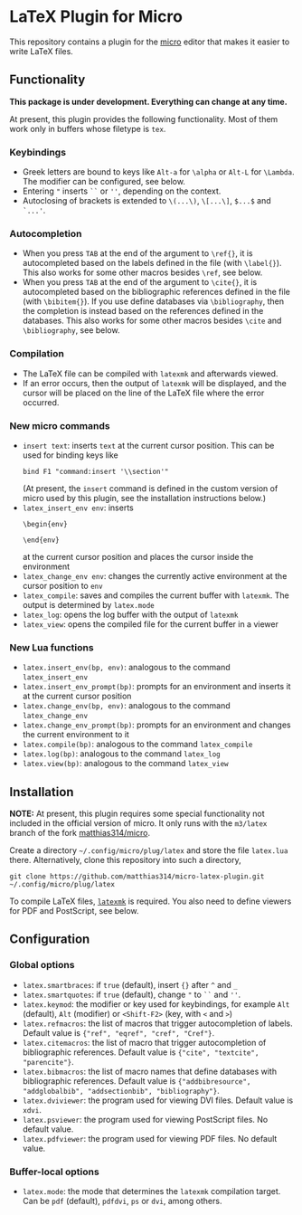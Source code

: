 # LaTeX Plugin for Micro

This repository contains a plugin
for the [micro](https://github.com/zyedidia/micro) editor
that makes it easier to write LaTeX files.

## Functionality

**This package is under development. Everything can change at any time.**

At present, this plugin provides the following functionality.
Most of them work only in buffers whose filetype is `tex`.

### Keybindings

- Greek letters are bound to keys like `Alt-a` for `\alpha` or `Alt-L` for `\Lambda`.
  The modifier can be configured, see below.
-  Entering `"` inserts  ``` `` ``` or `''`, depending on the context.
- Autoclosing of brackets is extended to `\(...\)`, `\[...\]`, `$...$` and `` `...' ``.

### Autocompletion

- When you press `TAB` at the end of the argument to `\ref{}`, it is autocompleted
  based on the labels defined in the file (with `\label{}`).
  This also works for some other macros besides `\ref`, see below.
- When you press `TAB` at the end of the argument to `\cite{}`, it is autocompleted
  based on the bibliographic references defined in the file (with `\bibitem{}`).
  If you use define databases via `\bibliography`, then the completion is instead based
  on the references defined in the databases.
  This also works for some other macros besides `\cite` and `\bibliography`, see below.

### Compilation

- The LaTeX file can be compiled with `latexmk` and afterwards viewed.
- If an error occurs, then the output of `latexmk` will be displayed, and the cursor
  will be placed on the line of the LaTeX file where the error occurred.

### New micro commands

- `insert text`: inserts `text` at the current cursor position.
  This can be used for binding keys like
  ```
  bind F1 "command:insert '\\section'"
  ```
  (At present, the `insert` command is defined in the custom version of micro
  used by this plugin, see the installation instructions below.)
- `latex_insert_env env`: inserts
  ```
  \begin{env}
  
  \end{env}
  ```
   at the current cursor position and places the cursor inside the environment
- `latex_change_env env`: changes the currently active environment at the cursor position to `env`
- `latex_compile`: saves and compiles the current buffer with `latexmk`. The output is determined by `latex.mode`
- `latex_log`: opens the log buffer with the output of `latexmk`
- `latex_view`: opens the compiled file for the current buffer in a viewer

### New Lua functions

- `latex.insert_env(bp, env)`: analogous to the command `latex_insert_env`
- `latex.insert_env_prompt(bp)`: prompts for an environment and inserts it at the current cursor position
- `latex.change_env(bp, env)`: analogous to the command `latex_change_env`
- `latex.change_env_prompt(bp)`: prompts for an environment and changes the current environment to it
- `latex.compile(bp)`: analogous to the command `latex_compile`
- `latex.log(bp)`: analogous to the command `latex_log`
- `latex.view(bp)`: analogous to the command `latex_view`

## Installation

**NOTE:**
At present, this plugin requires some special functionality not included
in the official version of micro. It only runs with the `m3/latex` branch
of the fork [matthias314/micro](https://github.com/matthias314/micro).

Create a directory `~/.config/micro/plug/latex` and store the file `latex.lua` there.
Alternatively, clone this repository into such a directory,
```
git clone https://github.com/matthias314/micro-latex-plugin.git ~/.config/micro/plug/latex
```

To compile LaTeX files, [`latexmk`](https://ctan.org/pkg/latexmk/) is required.
You also need to define viewers for PDF and PostScript, see below.

## Configuration

### Global options

- `latex.smartbraces`: if `true` (default), insert `{}` after `^` and `_`
- `latex.smartquotes`: if `true` (default), change `"` to ``` `` ``` and `''`.
- `latex.keymod`: the modifier or key used for keybindings,
  for example `Alt` (default), `Alt` (modifier) or `<Shift-F2>` (key, with `<` and `>`)
- `latex.refmacros`: the list of macros that trigger autocompletion of labels.
  Default value is `{"ref", "eqref", "cref", "Cref"}`.
- `latex.citemacros`: the list of macro that trigger autocompletion of bibliographic references.
  Default value is `{"cite", "textcite", "parencite"}`.
- `latex.bibmacros`: the list of macro names that define databases with bibliographic references.
  Default value is `{"addbibresource", "addglobalbib", "addsectionbib", "bibliography"}`.
- `latex.dviviewer`: the program used for viewing DVI files. Default value is `xdvi`.
- `latex.psviewer`: the program used for viewing PostScript files. No default value.
- `latex.pdfviewer`: the program used for viewing PDF files. No default value.

### Buffer-local options

- `latex.mode`: the mode that determines the `latexmk` compilation target.
  Can be `pdf` (default), `pdfdvi`, `ps` or `dvi`, among others.
